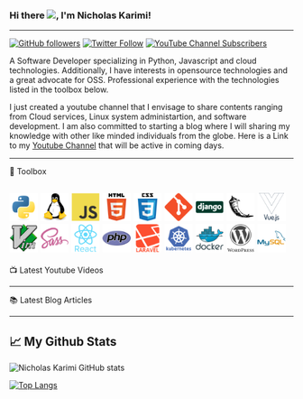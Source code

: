 ### Hi there <img src="https://raw.githubusercontent.com/MartinHeinz/MartinHeinz/master/wave.gif" width="30px" >, I'm Nicholas Karimi!
---
[![GitHub followers](https://img.shields.io/github/followers/nicholas-karimi?style=social)](https://github.com/nicholas-karimi)
[![Twitter Follow](https://img.shields.io/twitter/follow/karimimuigai?style=social)](https://twitter.com/karimimuigai)
[![YouTube Channel Subscribers](https://img.shields.io/youtube/channel/subscribers/UC0ooMoqRsg5mVl7kDcb2B0w?style=social)](https://www.youtube.com/channel/UC0ooMoqRsg5mVl7kDcb2B0w)

A Software Developer specializing in Python, Javascript and cloud technologies. Additionally, I have interests in opensource technologies and a great advocate for OSS. Professional experience with the technologies listed in the toolbox below.

I just created a youtube channel that I envisage to share contents ranging from Cloud services, Linux system administartion, and software development. 
I am also committed to starting a blog where I will sharing my knowledge with other like minded individuals from the globe. Here is a Link to my [Youtube Channel](https://www.youtube.com/channel/UC0ooMoqRsg5mVl7kDcb2B0w) that will be active in coming days.

---
🧰 Toolbox

<img src="https://github.com/devicons/devicon/blob/master/icons/python/python-original.svg" alt="Python-Logo" width="50" height="50" /> <img src="https://github.com/devicons/devicon/blob/master/icons/linux/linux-original.svg" alt="linux logo" width="50" height="50" /> <img src="https://github.com/devicons/devicon/blob/master/icons/javascript/javascript-original.svg" alt="javascript logo" width="50" height="50" /> <img src="https://github.com/devicons/devicon/blob/master/icons/html5/html5-original-wordmark.svg" alt="html logo" width="50" height="50" /> <img src="https://github.com/devicons/devicon/blob/master/icons/css3/css3-original-wordmark.svg"  alt="css logo" width="50" height="50"  /> <img src="https://github.com/devicons/devicon/blob/master/icons/git/git-original.svg" alt="git logo" width="50" height="50" /> <img src="https://github.com/devicons/devicon/blob/master/icons/django/django-original.svg" alt="django logo" width="50" height="50" /> <img src="https://github.com/devicons/devicon/blob/master/icons/flask/flask-original.svg" alt="flask logo" width="50" height="50" />  <img src="https://github.com/devicons/devicon/blob/master/icons/vuejs/vuejs-line-wordmark.svg"  alt="vue logo" width="50" height="50" /> <img src="https://github.com/devicons/devicon/blob/master/icons/vim/vim-original.svg" alt="vim logo" width="50" height="50"  /> <img src="https://github.com/devicons/devicon/blob/master/icons/sass/sass-original.svg" alt="sass logo" width="50" height="50" /> <img src="https://github.com/devicons/devicon/blob/master/icons/react/react-original-wordmark.svg" alt="react logo" width="50" height="50" /> <img src="https://github.com/devicons/devicon/blob/master/icons/php/php-original.svg" alt="php logo" width="50" height="50" /> <img src="https://github.com/devicons/devicon/blob/master/icons/laravel/laravel-plain-wordmark.svg" alt="laravel logo" width="50" height="50"  /> <img src="https://github.com/devicons/devicon/blob/master/icons/kubernetes/kubernetes-plain-wordmark.svg" alt="kub logo" width="50" height="50" /> <img src="https://github.com/devicons/devicon/blob/master/icons/docker/docker-original-wordmark.svg" alt="docker logo" width="50" height="50" /> <img src="https://github.com/devicons/devicon/blob/master/icons/wordpress/wordpress-plain-wordmark.svg" lt="wordpress logo" width="50" height="50" /> <img src="https://github.com/devicons/devicon/blob/master/icons/mysql/mysql-original-wordmark.svg" alt="mysql logo" width="50" height="50" />
---
📺 Latest Youtube Videos


---
📚 Latest Blog Articles

---
## &#x1f4c8; My Github Stats
![Nicholas Karimi GitHub stats](https://github-readme-stats.vercel.app/api?username=nicholas-karimi&show_icons=true&theme=radical)

[![Top Langs](https://github-readme-stats.vercel.app/api/top-langs/?username=nicholas-karimi&hide=c,html,css&theme=radical)](https://github.com/nicholas-karimi/github-readme-stats)
<!--
**nicholas-karimi/nicholas-karimi** is a ✨ _special_ ✨ repository because its `README.md` (this file) appears on your GitHub profile.

Here are some ideas to get you started:

- 🔭 I’m currently working on ...
- 🌱 I’m currently learning ...
- 👯 I’m looking to collaborate on ...
- 🤔 I’m looking for help with ...
- 💬 Ask me about ...
- 📫 How to reach me: ...
- 😄 Pronouns: ...
- ⚡ Fun fact: ...
-->
